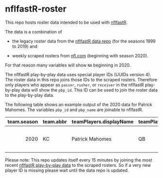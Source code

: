 
<!-- README.md is generated from README.Rmd. Please edit that file -->

# nflfastR-roster

This repo hosts roster data intended to be used with
[nflfastR](https://mrcaseb.github.io/nflfastR/).

The data is a combination of

  - the legacy roster data from the [nflfastR data
    repo](https://github.com/guga31bb/nflfastR-data/tree/master/roster-data)
    (for the seasons 1999 to 2019) and

  - weekly scraped rosters from [nfl.com](https://www.nfl.com/teams/)
    (beginning with season 2020).

For that reason many variables will show `NA` beginning in 2020.

The nflfastR play-by-play data uses special player IDs (UUIDs version
4). The roster data in this repo joins those IDs to the scraped rosters.
Therefore only players who appear as `passer`, `rusher`, or `receiver`
in the nflfastR play-by-play data will show the `pbp_id`. This ID can be
used to join the roster data to the play-by-play data.

The following table shows an example output of the 2020 data for Patrick
Mahomes. The variables `pbp_id` and `pbp_name` are joinable to nflfastR.

| team.season | team.abbr | teamPlayers.displayName | teamPlayers.position | teamPlayers.birthDate | teamPlayers.collegeName | teamPlayers.height | teamPlayers.weight | pbp\_id                              | pbp\_name |
| ----------: | :-------- | :---------------------- | :------------------- | :-------------------- | :---------------------- | :----------------- | -----------------: | :----------------------------------- | :-------- |
|        2020 | KC        | Patrick Mahomes         | QB                   | 1995-09-17            | Texas Tech              | 6-3                |                230 | 32013030-2d30-3033-3338-3733fa30c4fa | P.Mahomes |

Please note: This repo updates itself every 15 minutes by joining the
most recent [nflfastR play-by-play
data](https://github.com/guga31bb/nflfastR-data/tree/master/data) to the
scraped rosters. So if a very new player ID is missing please wait until
the data repo is updated.
